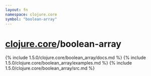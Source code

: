 ```yaml
---
layout: fn
namespace: clojure.core
symbol: "boolean-array"
---
```


# [clojure.core](../)/boolean-array

{% include 1.5.0/clojure.core/boolean_array/docs.md %}
{% include 1.5.0/clojure.core/boolean_array/examples.md %}
{% include 1.5.0/clojure.core/boolean_array/src.md %}

